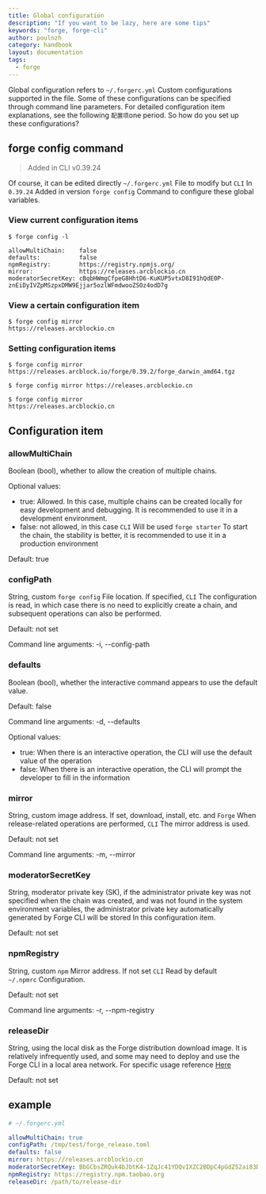 ```yaml
---
title: Global configuration
description: "If you want to be lazy, here are some tips"
keywords: "forge, forge-cli"
author: poulnzh
category: handbook
layout: documentation
tags:
  - forge
---
```


Global configuration refers to `~/.forgerc.yml` Custom configurations supported in the file. Some of these configurations can be specified through command line parameters. For detailed configuration item explanations, see the following `配置项`one period.
So how do you set up these configurations?

## forge config command

> Added in CLI v0.39.24

Of course, it can be edited directly `~/.forgerc.yml` File to modify but `CLI` In `0.39.24` Added in version `forge config` Command to configure these global variables.

### View current configuration items

```shell
$ forge config -l

allowMultiChain:    false
defaults:           false
npmRegistry:        https://registry.npmjs.org/
mirror:             https://releases.arcblockio.cn
moderatorSecretKey: cBqbHWmgCfpeG8HhtD6-KuKUP5vtxD8I91hQdE0P-znEiDyIVZpMSzpxDMW9Ejjar5ozlWFmdwooZSOz4odD7g
```

### View a certain configuration item

```shell
$ forge config mirror
https://releases.arcblockio.cn
```

### Setting configuration items

```terminal
$ forge config mirror
https://releases.arcblock.io/forge/0.39.2/forge_darwin_amd64.tgz

$ forge config mirror https://releases.arcblockio.cn

$ forge config mirror
https://releases.arcblockio.cn
```

## Configuration item

### allowMultiChain

Boolean (bool), whether to allow the creation of multiple chains.

Optional values:

- true: Allowed. In this case, multiple chains can be created locally for easy development and debugging. It is recommended to use it in a development environment.
- false: not allowed, in this case `CLI` Will be used `forge starter` To start the chain, the stability is better, it is recommended to use it in a production environment

Default: true

### configPath

String, custom `forge config` File location. If specified, `CLI` The configuration is read, in which case there is no need to explicitly create a chain, and subsequent operations can also be performed.

Default: not set

Command line arguments: -i, --config-path

### defaults

Boolean (bool), whether the interactive command appears to use the default value.

Default: false

Command line arguments: -d, --defaults

Optional values:

- true: When there is an interactive operation, the CLI will use the default value of the operation
- false: When there is an interactive operation, the CLI will prompt the developer to fill in the information

### mirror

String, custom image address. If set, download, install, etc. and `Forge` When release-related operations are performed, `CLI` The mirror address is used.

Default: not set

Command line arguments: -m, --mirror

### moderatorSecretKey

String, moderator private key (SK), if the administrator private key was not specified when the chain was created, and was not found in the system environment variables, the administrator private key automatically generated by Forge CLI will be stored In this configuration item.

Default: not set

### npmRegistry

String, custom `npm` Mirror address. If not set `CLI` Read by default `~/.npmrc` Configuration.

Default: not set

Command line arguments: -r, --npm-registry

### releaseDir

String, using the local disk as the Forge distribution download image. It is relatively infrequently used, and some may need to deploy and use the Forge CLI in a local area network. For specific usage reference [Here](../../11-forge-cli-in-production/deploy-in-intranet)

Default: not set

## example

```yml
# ~/.forgerc.yml

allowMultiChain: true
configPath: /tmp/test/forge_release.toml
defaults: false
mirror: https://releases.arcblockio.cn
moderatorSecretKey: BbGCbsZRQuk4bJbtK4-1ZqJc41YDQvIXZC2BDpC4pGdZS2ai83D8N-QM9p9_FBzsmMZD2o4HzmE6gLo6Lxqf2Q
npmRegistry: https://registry.npm.taobao.org
releaseDir: /path/to/release-dir
```
